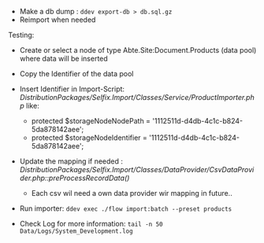 - Make a db dump : ``ddev export-db > db.sql.gz``
- Reimport when needed

Testing:

- Create or select a node of type Abte.Site:Document.Products (data pool) where data will be inserted
- Copy the Identifier of the data pool
- Insert Identifier in Import-Script: *DistributionPackages/Selfix.Import/Classes/Service/ProductImporter.php* like:
  - protected $storageNodeNodePath = '1112511d-d4db-4c1c-b824-5da878142aee';
  - protected $storageNodeIdentifier = '1112511d-d4db-4c1c-b824-5da878142aee';
  
- Update the mapping if needed : *DistributionPackages/Selfix.Import/Classes/DataProvider/CsvDataProvider.php::preProcessRecordData()*
  - Each csv wil need a own data provider wir mapping in future..
  
- Run importer: ``ddev exec ./flow import:batch --preset products``
- Check Log for more information: ``tail -n 50  Data/Logs/System_Development.log``